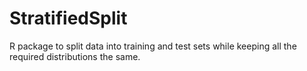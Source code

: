 # StratifiedSplit
R package to split data into training and test sets while keeping all the required distributions the same.
